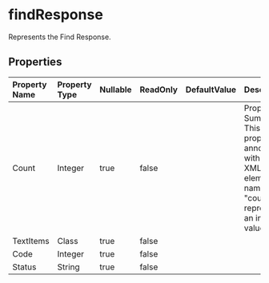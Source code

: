 # **findResponse**

Represents the Find Response. 

## **Properties**

| Property Name | Property Type | Nullable |  ReadOnly | DefaultValue | Description | 
| :- | :- | :- |:- |  :- | :- |
|Count|Integer|true|false |  |Property Summary: This property is annotated with the XML element name "count" and represents an integer value.|
|TextItems|Class|true|false |  ||
|Code|Integer|true|false |  ||
|Status|String|true|false |  ||

